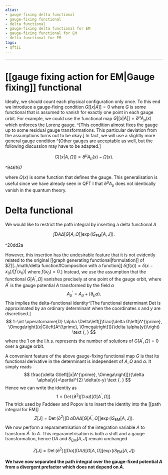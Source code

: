 ```yaml
---
alias:
- gauge-fixing delta functional
- gauge-fixing functional
- delta functional
- gauge-fixing delta functional for EM
- gauge-fixing functional for EM
- delta functional for EM
tags:
- qftII
---
```

---
# [[gauge fixing action for EM|Gauge fixing]] functional
Ideally, we should count each physical configuration only once. To this end we introduce a gauge-fixing condition $G[[x|A]]= 0$ where $G$ is some functional that is assumed to vanish for exactly one point in each gauge orbit. For example, we could use the functional map $G[[x|A]]=\partial^{\mu} A_{\mu}(x)$ which enforces the Lorenz gauge. ^[This condition almost fixes the gauge up to some residual gauge transformations. This particular deviation from the assumptions turns out to be okay.] In fact, we will use a slightly more general gauge condition ^[Other gauges are acceptable as well, but the following discussion may have to be adapted.] 


$$
G[[x|A, \Omega]]=\partial^{\mu} A_{\mu}(x)-\Omega(x) .
$$

^946f67

where $\Omega(x)$ is some function that defines the gauge. This generalisation is useful since we have already seen in QFT I that $\partial^{\mu} A_{\mu}$ does not identically vanish in the quantum theory.

# Delta functional
We would like to restrict the path integral by inserting a delta functional $\Delta$

$$
\int \mathrm{D} A \Delta[G[A, \Omega]] \exp \left(i S_{\mathrm{EM}}[A, J]\right) \text {. }
$$

^20dd2a


However, this insertion has the undesirable feature that it is not evidently related to the original [[graph generating functional|formulation]] of $Z[[../math/delta function#Composition with a function]] $\delta(f(x))=\delta\left(x-x_{0}\right) /\left|f^{\prime}\left(x_{0}\right)\right|$ where $f\left(x_{0}\right)=0$.]
Instead, we use the assumption that the functional $G\left[A^{\prime}, \Omega\right]$ vanishes precisely at one point of the gauge orbit, where $A^{\prime}$ is the gauge potential $A$ transformed by the field $\alpha$
$$
A_{\mu}^{\prime}=A_{\mu}+\left(\partial_{\mu} \alpha\right) .
$$
This implies the delta-functional identity^[The functional determinant Det is approximated by an ordinary determinant when the coordinates $x$ and $y$ are discretised.]
$$
1=\int \operatorname{D} \alpha \Delta\left[[\frac{\delta G\left[A^{\prime}, \Omega\right](x|G\left[A^{\prime}, \Omega\right]]}{\delta \alpha(y)}\right) \text {, }
$$
where the 1 on the l.h.s. represents the number of solutions of $G\left[A^{\prime}, \Omega\right]= 0$ over a gauge orbit.

A convenient feature of the above gauge-fixing functional map $G$ is that its functional derivative in the determinant is independent of $A, \Omega$ and $\alpha$. It simply reads
$$
\frac{\delta G\left[[x|A^{\prime}, \Omega\right]]}{\delta \alpha(y)}=\partial^{2} \delta(x-y) \text {. }
$$
Hence we can write the identity as
$$
1=\operatorname{Det}\left(\partial^{2}\right) \int \operatorname{D} \alpha \Delta\left[G\left[A^{\prime}, \Omega\right]\right] .
$$
The trick used by Faddeev and Popov is to insert the identity into the [[path integral for EM]]
$$
Z[J]=\operatorname{Det}\left(\partial^{2}\right) \int \operatorname{D} \alpha \mathrm{D} A \Delta\left[G\left[A^{\prime}, \Omega\right]\right] \exp \left(i S_{\mathrm{EM}}[A, J]\right) .
$$
We now perform a reparametrisation of the integration variable $A$ to transform $A^{\prime}$ to $A$. This reparametrisation is both a shift and a gauge transformation, hence $\mathrm{D} A$ and $S_{\mathrm{EM}}[A, J]$ remain unchanged

$$
Z[J]=\operatorname{Det}\left(\partial^{2}\right)\left(\int \mathrm{D} \alpha\right) \int \mathrm{D} A \Delta[G[A, \Omega]] \exp \left(i S_{\mathrm{EM}}[A, J]\right)
$$



**We have now separated the path integral over the gauge-fixed potential $A$ from a divergent prefactor which does not depend on $A$.**



